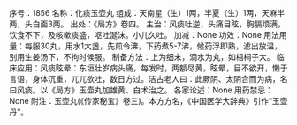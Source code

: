 序号：1856
名称：化痰玉壶丸
组成：天南星（生）1两，半夏（生）1两，天麻半两，头白面3两。
出处：《局方》卷四。
主治：风痰吐逆，头痛目眩，胸膈烦满，饮食不下，及咳嗽痰盛，呕吐涎沫。小儿久吐。
加减：None
功效：None
用法用量：每服30丸，用水1大盏，先煎令沸，下药煮5-7沸，候药浮即熟，滤出放温，别用生姜汤下，不拘时候服。
制备方法：上为细末，滴水为丸，如梧桐子大。
临床应用：风痰眩晕：东垣壮岁病头痛，每发时，两额尽黄，眩晕，目不欲开，懒于言语，身体沉重，兀兀欲吐，数日方过。洁古老人曰：此厥阴、太阴合而为病，名曰风痰。以《局方》玉壶丸加雄黄、白术治之。
各家论述：None
用药禁忌：None
附注：玉壶丸(《传家秘宝》卷三)。本方方名，《中国医学大辞典》引作“玉壶丹”。
